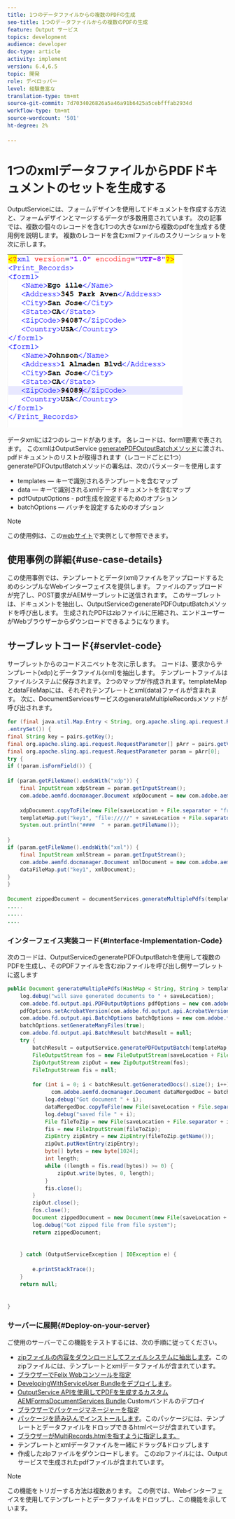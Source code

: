 ```yaml
---
title: 1つのデータファイルからの複数のPDFの生成
seo-title: 1つのデータファイルからの複数のPDFの生成
feature: Output サービス
topics: development
audience: developer
doc-type: article
activity: implement
version: 6.4,6.5
topic: 開発
role: デベロッパー
level: 経験豊富な
translation-type: tm+mt
source-git-commit: 7d7034026826a5a46a91b6425a5cebfffab2934d
workflow-type: tm+mt
source-wordcount: '501'
ht-degree: 2%

---
```



# 1つのxmlデータファイルからPDFドキュメントのセットを生成する

OutputServiceには、フォームデザインを使用してドキュメントを作成する方法と、フォームデザインとマージするデータが多数用意されています。 次の記事では、複数の個々のレコードを含む1つの大きなxmlから複数のpdfを生成する使用例を説明します。
複数のレコードを含むxmlファイルのスクリーンショットを次に示します。

![multi-record-xml](assets/multi-record-xml.PNG)

データxmlには2つのレコードがあります。 各レコードは、form1要素で表されます。 このxmlはOutputService [generatePDFOutputBatchメソッド](https://helpx.adobe.com/aem-forms/6/javadocs/com/adobe/fd/output/api/OutputService.html)に渡され、pdfドキュメントのリストが取得されます（レコードごとに1つ）
generatePDFOutputBatchメソッドの署名は、次のパラメーターを使用します

* templates — キーで識別されるテンプレートを含むマップ
* data — キーで識別されるxmlデータドキュメントを含むマップ
* pdfOutputOptions - pdf生成を設定するためのオプション
* batchOptions — バッチを設定するためのオプション

>[!NOTE]
>
>この使用例は、この[webサイト](https://forms.enablementadobe.com/content/samples/samples.html?query=0)で実例として参照できます。

## 使用事例の詳細{#use-case-details}

この使用事例では、テンプレートとデータ(xml)ファイルをアップロードするためのシンプルなWebインターフェイスを提供します。 ファイルのアップロードが完了し、POST要求がAEMサーブレットに送信されます。 このサーブレットは、ドキュメントを抽出し、OutputServiceのgeneratePDFOutputBatchメソッドを呼び出します。 生成されたPDFはzipファイルに圧縮され、エンドユーザーがWebブラウザーからダウンロードできるようになります。

## サーブレットコード{#servlet-code}

サーブレットからのコードスニペットを次に示します。 コードは、要求からテンプレート(xdp)とデータファイル(xml)を抽出します。 テンプレートファイルはファイルシステムに保存されます。 2つのマップが作成されます。templateMapとdataFileMapには、それぞれテンプレートとxml(data)ファイルが含まれます。 次に、DocumentServicesサービスのgenerateMultipleRecordsメソッドが呼び出されます。

```java
for (final java.util.Map.Entry < String, org.apache.sling.api.request.RequestParameter[] > pairs: params
.entrySet()) {
final String key = pairs.getKey();
final org.apache.sling.api.request.RequestParameter[] pArr = pairs.getValue();
final org.apache.sling.api.request.RequestParameter param = pArr[0];
try {
if (!param.isFormField()) {

if (param.getFileName().endsWith("xdp")) {
    final InputStream xdpStream = param.getInputStream();
    com.adobe.aemfd.docmanager.Document xdpDocument = new com.adobe.aemfd.docmanager.Document(xdpStream);

    xdpDocument.copyToFile(new File(saveLocation + File.separator + "fromui.xdp"));
    templateMap.put("key1", "file://///" + saveLocation + File.separator + "fromui.xdp");
    System.out.println("####  " + param.getFileName());

}
if (param.getFileName().endsWith("xml")) {
    final InputStream xmlStream = param.getInputStream();
    com.adobe.aemfd.docmanager.Document xmlDocument = new com.adobe.aemfd.docmanager.Document(xmlStream);
    dataFileMap.put("key1", xmlDocument);
}
}

Document zippedDocument = documentServices.generateMultiplePdfs(templateMap, dataFileMap,saveLocation);
.....
.....
....
```

### インターフェイス実装コード{#Interface-Implementation-Code}

次のコードは、OutputServiceのgeneratePDFOutputBatchを使用して複数のPDFを生成し、そのPDFファイルを含むzipファイルを呼び出し側サーブレットに返します

```java
public Document generateMultiplePdfs(HashMap < String, String > templateMap, HashMap < String, Document > dataFileMap, String saveLocation) {
    log.debug("will save generated documents to " + saveLocation);
    com.adobe.fd.output.api.PDFOutputOptions pdfOptions = new com.adobe.fd.output.api.PDFOutputOptions();
    pdfOptions.setAcrobatVersion(com.adobe.fd.output.api.AcrobatVersion.Acrobat_11);
    com.adobe.fd.output.api.BatchOptions batchOptions = new com.adobe.fd.output.api.BatchOptions();
    batchOptions.setGenerateManyFiles(true);
    com.adobe.fd.output.api.BatchResult batchResult = null;
    try {
        batchResult = outputService.generatePDFOutputBatch(templateMap, dataFileMap, pdfOptions, batchOptions);
        FileOutputStream fos = new FileOutputStream(saveLocation + File.separator + "zippedfile.zip");
        ZipOutputStream zipOut = new ZipOutputStream(fos);
        FileInputStream fis = null;

        for (int i = 0; i < batchResult.getGeneratedDocs().size(); i++) {
              com.adobe.aemfd.docmanager.Document dataMergedDoc = batchResult.getGeneratedDocs().get(i);
            log.debug("Got document " + i);
            dataMergedDoc.copyToFile(new File(saveLocation + File.separator + i + ".pdf"));
            log.debug("saved file " + i);
            File fileToZip = new File(saveLocation + File.separator + i + ".pdf");
            fis = new FileInputStream(fileToZip);
            ZipEntry zipEntry = new ZipEntry(fileToZip.getName());
            zipOut.putNextEntry(zipEntry);
            byte[] bytes = new byte[1024];
            int length;
            while ((length = fis.read(bytes)) >= 0) {
                zipOut.write(bytes, 0, length);
            }
            fis.close();
        }
        zipOut.close();
        fos.close();
        Document zippedDocument = new Document(new File(saveLocation + File.separator + "zippedfile.zip"));
        log.debug("Got zipped file from file system");
        return zippedDocument;


    } catch (OutputServiceException | IOException e) {

        e.printStackTrace();
    }
    return null;


}
```

### サーバーに展開{#Deploy-on-your-server}

ご使用のサーバーでこの機能をテストするには、次の手順に従ってください。

* [zipファイルの内容をダウンロードしてファイルシステムに抽出します](assets/mult-records-template-and-xml-file.zip)。このzipファイルには、テンプレートとxmlデータファイルが含まれています。
* [ブラウザーでFelix Webコンソールを指定](http://localhost:4502/system/console/bundles)
* [DevelopingWithServiceUser Bundleをデプロイします](/help/forms/assets/common-osgi-bundles/DevelopingWithServiceUser.jar)。
* [OutputService APIを使用してPDFを生成するカスタムAEMFormsDocumentServices Bundle](/help/forms/assets/common-osgi-bundles/AEMFormsDocumentServices.core-1.0-SNAPSHOT.jar).Customバンドルのデプロイ
* [ブラウザーでパッケージマネージャーを指定](http://localhost:4502/crx/packmgr/index.jsp)
* [パッケージを読み込んでインストールします](assets/generate-multiple-pdf-from-xml.zip)。このパッケージには、テンプレートとデータファイルをドロップできるhtmlページが含まれています。
* [ブラウザーがMultiRecords.htmlを指すように指定します。](http://localhost:4502/content/DocumentServices/Multirecord.html?)
* テンプレートとxmlデータファイルを一緒にドラッグ&amp;ドロップします
* 作成したzipファイルをダウンロードします。 このzipファイルには、Outputサービスで生成されたpdfファイルが含まれています。

>[!NOTE]
>この機能をトリガーする方法は複数あります。 この例では、Webインターフェイスを使用してテンプレートとデータファイルをドロップし、この機能を示しています。

